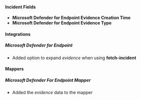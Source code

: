 
#### Incident Fields
- **Microsoft Defender for Endpoint Evidence Creation Time**
- **Microsoft Defender for Endpoint Evidence Type**

#### Integrations
##### Microsoft Defender for Endpoint
- Added option to expand *evidence* when using **fetch-incident**

#### Mappers
##### Microsoft Defender For Endpoint Mapper
- Added the *evidence* data to the mapper
